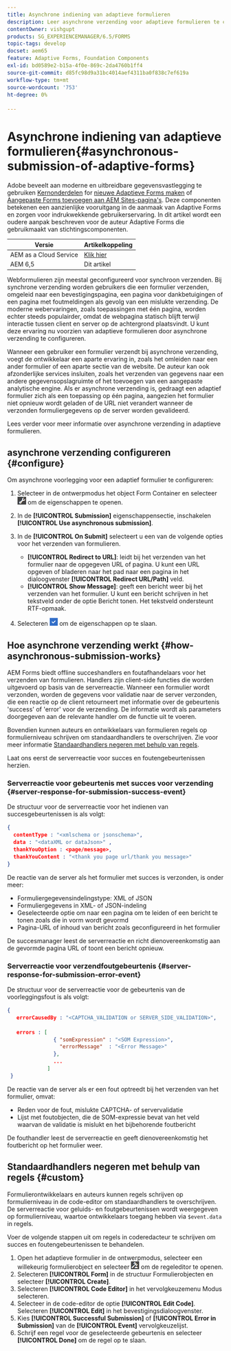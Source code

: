```yaml
---
title: Asynchrone indiening van adaptieve formulieren
description: Leer asynchrone verzending voor adaptieve formulieren te configureren.
contentOwner: vishgupt
products: SG_EXPERIENCEMANAGER/6.5/FORMS
topic-tags: develop
docset: aem65
feature: Adaptive Forms, Foundation Components
exl-id: bd0589e2-b15a-4f0e-869c-2da4760b1ff4
source-git-commit: d85fc98d9a31bc4014aef4311ba0f838c7ef619a
workflow-type: tm+mt
source-wordcount: '753'
ht-degree: 0%

---
```


# Asynchrone indiening van adaptieve formulieren{#asynchronous-submission-of-adaptive-forms}

<span class="preview"> Adobe beveelt aan moderne en uitbreidbare gegevensvastlegging te gebruiken [Kernonderdelen](https://experienceleague.adobe.com/docs/experience-manager-core-components/using/adaptive-forms/introduction.html) for [nieuwe Adaptieve Forms maken](/help/forms/using/create-an-adaptive-form-core-components.md) of [Aangepaste Forms toevoegen aan AEM Sites-pagina&#39;s](/help/forms/using/create-or-add-an-adaptive-form-to-aem-sites-page.md). Deze componenten betekenen een aanzienlijke vooruitgang in de aanmaak van Adaptive Forms en zorgen voor indrukwekkende gebruikerservaring. In dit artikel wordt een oudere aanpak beschreven voor de auteur Adaptive Forms die gebruikmaakt van stichtingscomponenten. </span>

| Versie | Artikelkoppeling |
| -------- | ---------------------------- |
| AEM as a Cloud Service | [Klik hier](https://experienceleague.adobe.com/docs/experience-manager-cloud-service/content/forms/adaptive-forms-authoring/authoring-adaptive-forms-foundation-components/configure-submit-actions-and-metadata-submission/asynchronous-submissions-adaptive-forms.html) |
| AEM 6,5 | Dit artikel |

Webformulieren zijn meestal geconfigureerd voor synchroon verzenden. Bij synchrone verzending worden gebruikers die een formulier verzenden, omgeleid naar een bevestigingspagina, een pagina voor dankbetuigingen of een pagina met foutmeldingen als gevolg van een mislukte verzending. De moderne webervaringen, zoals toepassingen met één pagina, worden echter steeds populairder, omdat de webpagina statisch blijft terwijl interactie tussen client en server op de achtergrond plaatsvindt. U kunt deze ervaring nu voorzien van adaptieve formulieren door asynchrone verzending te configureren.

Wanneer een gebruiker een formulier verzendt bij asynchrone verzending, voegt de ontwikkelaar een aparte ervaring in, zoals het omleiden naar een ander formulier of een aparte sectie van de website. De auteur kan ook afzonderlijke services insluiten, zoals het verzenden van gegevens naar een andere gegevensopslagruimte of het toevoegen van een aangepaste analytische engine. Als er asynchrone verzending is, gedraagt een adaptief formulier zich als een toepassing op één pagina, aangezien het formulier niet opnieuw wordt geladen of de URL niet verandert wanneer de verzonden formuliergegevens op de server worden gevalideerd.

Lees verder voor meer informatie over asynchrone verzending in adaptieve formulieren.

## asynchrone verzending configureren {#configure}

Om asynchrone voorlegging voor een adaptief formulier te configureren:

1. Selecteer in de ontwerpmodus het object Form Container en selecteer ![cmppr1](assets/cmppr1.png) om de eigenschappen te openen.
1. In de **[!UICONTROL Submission]** eigenschappensectie, inschakelen **[!UICONTROL Use asynchronous submission]**.
1. In de **[!UICONTROL On Submit]** selecteert u een van de volgende opties voor het verzenden van formulieren.

   * **[!UICONTROL Redirect to URL]**: leidt bij het verzenden van het formulier naar de opgegeven URL of pagina. U kunt een URL opgeven of bladeren naar het pad naar een pagina in het dialoogvenster **[!UICONTROL Redirect URL/Path]** veld.
   * **[!UICONTROL Show Message]**: geeft een bericht weer bij het verzenden van het formulier. U kunt een bericht schrijven in het tekstveld onder de optie Bericht tonen. Het tekstveld ondersteunt RTF-opmaak.

1. Selecteren ![check-button1](assets/check-button1.png) om de eigenschappen op te slaan.

## Hoe asynchrone verzending werkt {#how-asynchronous-submission-works}

AEM Forms biedt offline succeshandlers en foutafhandelaars voor het verzenden van formulieren. Handlers zijn client-side functies die worden uitgevoerd op basis van de serverreactie. Wanneer een formulier wordt verzonden, worden de gegevens voor validatie naar de server verzonden, die een reactie op de client retourneert met informatie over de gebeurtenis &#39;success&#39; of &#39;error&#39; voor de verzending. De informatie wordt als parameters doorgegeven aan de relevante handler om de functie uit te voeren.

Bovendien kunnen auteurs en ontwikkelaars van formulieren regels op formulierniveau schrijven om standaardhandlers te overschrijven. Zie voor meer informatie [Standaardhandlers negeren met behulp van regels](#custom).

Laat ons eerst de serverreactie voor succes en foutengebeurtenissen herzien.

### Serverreactie voor gebeurtenis met succes voor verzending {#server-response-for-submission-success-event}

De structuur voor de serverreactie voor het indienen van succesgebeurtenissen is als volgt:

```json
{
  contentType : "<xmlschema or jsonschema>",
  data : "<dataXML or dataJson>" ,
  thankYouOption : <page/message>,
  thankYouContent : "<thank you page url/thank you message>"
}
```

De reactie van de server als het formulier met succes is verzonden, is onder meer:

* Formuliergegevensindelingstype: XML of JSON
* Formuliergegevens in XML- of JSON-indeling
* Geselecteerde optie om naar een pagina om te leiden of een bericht te tonen zoals die in vorm wordt gevormd
* Pagina-URL of inhoud van bericht zoals geconfigureerd in het formulier

De succesmanager leest de serverreactie en richt dienovereenkomstig aan de gevormde pagina URL of toont een bericht opnieuw.

### Serverreactie voor verzendfoutgebeurtenis {#server-response-for-submission-error-event}

De structuur voor de serverreactie voor de gebeurtenis van de voorleggingsfout is als volgt:

```json
{
   errorCausedBy : "<CAPTCHA_VALIDATION or SERVER_SIDE_VALIDATION>",

   errors : [
               { "somExpression" : "<SOM Expression>",
                 "errorMessage"  : "<Error Message>"
               },
               ...
             ]
 }
```

De reactie van de server als er een fout optreedt bij het verzenden van het formulier, omvat:

* Reden voor de fout, mislukte CAPTCHA- of servervalidatie
* Lijst met foutobjecten, die de SOM-expressie bevat van het veld waarvan de validatie is mislukt en het bijbehorende foutbericht

De fouthandler leest de serverreactie en geeft dienovereenkomstig het foutbericht op het formulier weer.

## Standaardhandlers negeren met behulp van regels {#custom}

Formulierontwikkelaars en auteurs kunnen regels schrijven op formulierniveau in de code-editor om standaardhandlers te overschrijven. De serverreactie voor geluids- en foutgebeurtenissen wordt weergegeven op formulierniveau, waartoe ontwikkelaars toegang hebben via `$event.data` in regels.

Voer de volgende stappen uit om regels in coderedacteur te schrijven om succes en foutengebeurtenissen te behandelen.

1. Open het adaptieve formulier in de ontwerpmodus, selecteer een willekeurig formulierobject en selecteer ![edit-rules1](assets/edit-rules1.png) om de regeleditor te openen.
1. Selecteren **[!UICONTROL Form]** in de structuur Formulierobjecten en selecteer **[!UICONTROL Create]**.
1. Selecteren **[!UICONTROL Code Editor]** in het vervolgkeuzemenu Modus selecteren.
1. Selecteer in de code-editor de optie **[!UICONTROL Edit Code]**. Selecteren **[!UICONTROL Edit]** in het bevestigingsdialoogvenster.
1. Kies **[!UICONTROL Successful Submission]** of **[!UICONTROL Error in Submission]** van de **[!UICONTROL Event]** vervolgkeuzelijst.
1. Schrijf een regel voor de geselecteerde gebeurtenis en selecteer **[!UICONTROL Done]** om de regel op te slaan.
